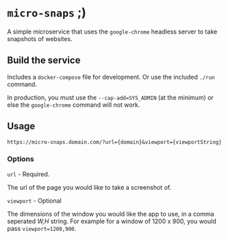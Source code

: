 # `micro-snaps` ;)

A simple microservice that uses the `google-chrome` headless server to take snapshots of websites.

## Build the service

Includes a `docker-compose` file for development. Or use the included `./run` command.

In production, you must use the `--cap-add=SYS_ADMIN` (at the minimum) or else the `google-chrome` command will not work.

## Usage

`https://micro-snaps.domain.com/?url={domain}&viewport={viewportString}`

### Options

`url` - Required.

The url of the page you would like to take a screenshot of.

`viewport` - Optional

The dimensions of the window you would like the app to use, in a comma seperated *W,H* string. For example for a window of 1200 x 900, you would pass `viewport=1200,900`.
